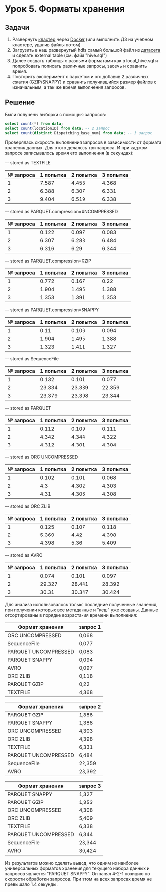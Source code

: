 # Урок 5. Форматы хранения

## Задачи

1. Развернуть [кластер](https://github.com/big-data-europe/docker-hive) через [Docker](https://www.docker.com/products/docker-desktop) (или выполнить ДЗ на учебном кластере, удалив файлы потом)
2. Загрузить в наш развернутый hdfs самый большой файл из [датасета](https://www.kaggle.com/fivethirtyeight/uber-pickups-in-new-york-city) и сделать external table (см. файл "hive.sql")
3. Далее создать таблицы с разными форматами как в local_hive.sql и попробовать пописать различные запросы, засечь и сравнить время.
4. Повторить эксперимент с паркетом и orc добавив 2 различных сжатия (GZIP/SNAPPY) и сравнить получившийся размер файлов с изначальным, а так же время выполнения запросов.

## Решение

Были получены выборки с помощью запросов:

```SQL
select count(*) from data;
select count(locationID) from data; -- 2 запрос
select count(distinct Dispatching_base_num) from data; -- 3 запрос
```

Проверялась скорость выполнения запросов в зависимости от формата хранения данных. Для этого делалось три запроса. И при каджом запросе записывалось время его выполнения (в секундах):

-- stored as TEXTFILE

№ запроса | 1 попытка | 2 попытка | 3 попытка
--- | --- | --- | ---
1 | 7.587 | 4.453 | 4.368
2 | 6.388 | 6.307 | 6.331
3 | 9.404 | 6.519 | 6.338

-- stored as PARQUET.compression=UNCOMPRESSED 

№ запроса | 1 попытка | 2 попытка | 3 попытка
--- | --- | --- | ---
1 | 0.122 | 0.097 | 0.083
2 | 6.307 | 6.283 | 6.484
3 | 6.316 | 6.29 | 6.344

-- stored as PARQUET.compression=GZIP 

№ запроса | 1 попытка | 2 попытка | 3 попытка
--- | --- | --- | ---
1 | 0.772 | 0.167 | 0.22
2 | 1.904 | 1.495 | 1.388
3 | 1.353 | 1.391 | 1.353

-- stored as PARQUET.compression=SNAPPY 

№ запроса | 1 попытка | 2 попытка | 3 попытка
--- | --- | --- | ---
1 | 0.11 | 0.106 | 0.094
2 | 1.904 | 1.495 | 1.388
3 | 1.323 | 1.411 | 1.327

-- stored as SequenceFile

№ запроса | 1 попытка | 2 попытка | 3 попытка
--- | --- | --- | ---
1 | 0.132 | 0.101 | 0.077
2 | 23.334 | 23.339 | 22.359
3 | 23.379 | 23.398 | 23.344

-- stored as PARQUET

№ запроса | 1 попытка | 2 попытка | 3 попытка
--- | --- | --- | ---
1 | 0.112 | 0.109 | 0.111 
2 | 4.342 | 4.344 | 4.322
3 | 4.312 | 4.301 | 4.304

-- stored as ORC UNCOMPRESSED

№ запроса | 1 попытка | 2 попытка | 3 попытка
--- | --- | --- | ---
1 | 0.102 | 0.101 | 0.068
2 | 4.3 | 4.302 | 4.303
3 | 4.31 | 4.306 | 4.308

-- stored as ORC ZLIB

№ запроса | 1 попытка | 2 попытка | 3 попытка
--- | --- | --- | ---
1 | 0.125 | 0.107 | 0.118
2 | 5.369 | 4.42 | 4.398
3 | 4.398 | 5.36 | 5.409

-- stored as AVRO 

№ запроса | 1 попытка | 2 попытка | 3 попытка
--- | --- | --- | ---
1 | 0.074 | 0.101 | 0.097
2 | 29.327 | 28.441 | 28.392
3 | 30.31 | 30.347 | 30.424

Для анализа использовалось только последние полученные значения, при получении которых все метаданные и "кеш" уже созданы. Данные отсортированы в порядке возрастания времени выполнения:

Формат хранения | **запрос 1**
--- | ---
ORC UNCOMPRESSED | 0,068
SequenceFile | 0,077
PARQUET UNCOMPRESSED | 0,083
PARQUET SNAPPY  | 0,094
AVRO | 0,097
ORC ZLIB | 0,118
PARQUET GZIP  | 0,22
TEXTFILE | 4,368

Формат хранения | **запрос 2**
--- | ---
PARQUET GZIP  | 1,388
PARQUET SNAPPY  | 1,388
ORC UNCOMPRESSED | 4,303
ORC ZLIB | 4,398
TEXTFILE | 6,331
PARQUET UNCOMPRESSED | 6,484
SequenceFile | 22,359
AVRO | 28,392

Формат хранения | **запрос 3**
--- | ---
PARQUET SNAPPY  | 1,327
PARQUET GZIP  | 1,353
ORC UNCOMPRESSED | 4,308
ORC ZLIB | 5,409
TEXTFILE | 6,338
PARQUET UNCOMPRESSED | 6,344
SequenceFile | 23,344
AVRO | 30,424


Из результатов можно сделать вывод, что одним из наиболее универсальных форматов хранения для текущего набора данных и запросов является "PARQUET SNAPPY". Он занял 4-2-1 позицию по скорости обработки запросов. При этом на всех запросах время не превышало 1.4 секунды.
